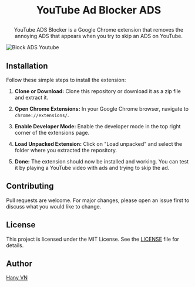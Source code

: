 # <p align="center">YouTube Ad Blocker ADS</p>

<p align="center">YouTube ADS Blocker is a Google Chrome extension that removes the annoying ADS that appears when you try to skip an ADS on YouTube.</p>

![Block ADS Youtube](https://static.javatpoint.com/androidpages/images/how-to-block-youtube-ads-on-android.png)

## Installation

Follow these simple steps to install the extension:

1. **Clone or Download:** Clone this repository or download it as a zip file and extract it.

2. **Open Chrome Extensions:** In your Google Chrome browser, navigate to `chrome://extensions/`.

3. **Enable Developer Mode:** Enable the developer mode in the top right corner of the extensions page.

4. **Load Unpacked Extension:** Click on "Load unpacked" and select the folder where you extracted the repository.

5. **Done:** The extension should now be installed and working. You can test it by playing a YouTube video with ads and trying to skip the ad.

## Contributing

Pull requests are welcome. For major changes, please open an issue first to discuss what you would like to change.

## License

This project is licensed under the MIT License. See the [LICENSE](https://github.com/hany-vn/skip-block-ads-youtube) file for details.

## Author

[Hany VN](https://github.com/hany-vn)
